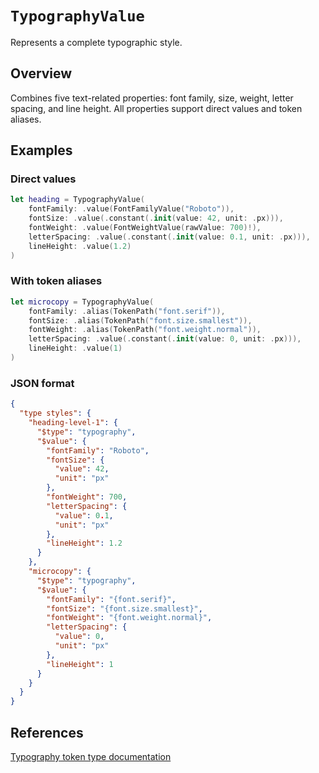 # ``TypographyValue``

Represents a complete typographic style.

## Overview

Combines five text-related properties: font family, size, weight, letter spacing,
and line height. All properties support direct values and token aliases.

## Examples

### Direct values

```swift
let heading = TypographyValue(
    fontFamily: .value(FontFamilyValue("Roboto")),
    fontSize: .value(.constant(.init(value: 42, unit: .px))),
    fontWeight: .value(FontWeightValue(rawValue: 700)!),
    letterSpacing: .value(.constant(.init(value: 0.1, unit: .px))),
    lineHeight: .value(1.2)
)
```

### With token aliases

```swift
let microcopy = TypographyValue(
    fontFamily: .alias(TokenPath("font.serif")),
    fontSize: .alias(TokenPath("font.size.smallest")),
    fontWeight: .alias(TokenPath("font.weight.normal")),
    letterSpacing: .value(.constant(.init(value: 0, unit: .px))),
    lineHeight: .value(1)
)
```

### JSON format

```json
{
  "type styles": {
    "heading-level-1": {
      "$type": "typography",
      "$value": {
        "fontFamily": "Roboto",
        "fontSize": {
          "value": 42,
          "unit": "px"
        },
        "fontWeight": 700,
        "letterSpacing": {
          "value": 0.1,
          "unit": "px"
        },
        "lineHeight": 1.2
      }
    },
    "microcopy": {
      "$type": "typography",
      "$value": {
        "fontFamily": "{font.serif}",
        "fontSize": "{font.size.smallest}",
        "fontWeight": "{font.weight.normal}",
        "letterSpacing": {
          "value": 0,
          "unit": "px"
        },
        "lineHeight": 1
      }
    }
  }
}
```

## References

[Typography token type documentation](https://www.designtokens.org/tr/third-editors-draft/format/#typography)

